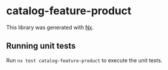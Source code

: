 # catalog-feature-product

This library was generated with [Nx](https://nx.dev).

## Running unit tests

Run `nx test catalog-feature-product` to execute the unit tests.
